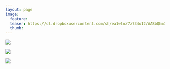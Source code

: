 ```yaml
---
layout: page
image:
  feature:
  teaser: https://dl.dropboxusercontent.com/sh/ea1wtnz7z734o12/AABbQhmXuDYlDj6iX5ZyAmT_a/luontokuvat/syksy/DSC47080-245px.jpg
  thumb:
---
```


[![](https://dl.dropboxusercontent.com/sh/ea1wtnz7z734o12/AAAf-fHzi0fbm4SFdaExy57-a/luontokuvat/syksy/DSC47070-800px.jpg)](https://dl.dropboxusercontent.com/sh/ea1wtnz7z734o12/AACXZ6nVixS7QNBT8PAmD1OPa/luontokuvat/syksy/DSC47070.jpg)

[![](https://dl.dropboxusercontent.com/sh/ea1wtnz7z734o12/AAB4UGdQWVHgb63ulyhbOfWya/luontokuvat/syksy/DSC47072-800px.jpg)](https://dl.dropboxusercontent.com/sh/ea1wtnz7z734o12/AABrkW_L7to6_3JunV9Fi_GZa/luontokuvat/syksy/DSC47072.jpg)

[![](https://dl.dropboxusercontent.com/sh/ea1wtnz7z734o12/AACVYF3lXl0Lw6ufaiOdPXgJa/luontokuvat/syksy/DSC47080-800px.jpg)](https://dl.dropboxusercontent.com/sh/ea1wtnz7z734o12/AABnI69_hXV1M4_hMcousxJha/luontokuvat/syksy/DSC47080.jpg)
